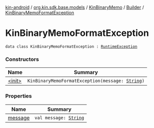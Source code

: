 [kin-android](../../../../index.md) / [org.kin.sdk.base.models](../../../index.md) / [KinBinaryMemo](../../index.md) / [Builder](../index.md) / [KinBinaryMemoFormatException](./index.md)

# KinBinaryMemoFormatException

`data class KinBinaryMemoFormatException : `[`RuntimeException`](https://kotlinlang.org/api/latest/jvm/stdlib/kotlin/-runtime-exception/index.html)

### Constructors

| Name | Summary |
|---|---|
| [&lt;init&gt;](-init-.md) | `KinBinaryMemoFormatException(message: `[`String`](https://kotlinlang.org/api/latest/jvm/stdlib/kotlin/-string/index.html)`)` |

### Properties

| Name | Summary |
|---|---|
| [message](message.md) | `val message: `[`String`](https://kotlinlang.org/api/latest/jvm/stdlib/kotlin/-string/index.html) |
